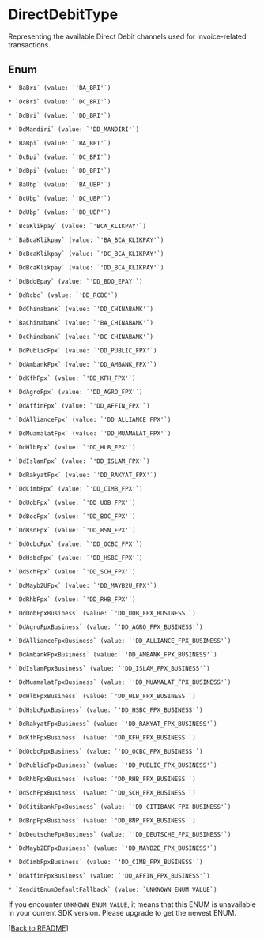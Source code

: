# DirectDebitType

Representing the available Direct Debit channels used for invoice-related transactions.


## Enum


    * `BaBri` (value: `'BA_BRI'`)

    * `DcBri` (value: `'DC_BRI'`)

    * `DdBri` (value: `'DD_BRI'`)

    * `DdMandiri` (value: `'DD_MANDIRI'`)

    * `BaBpi` (value: `'BA_BPI'`)

    * `DcBpi` (value: `'DC_BPI'`)

    * `DdBpi` (value: `'DD_BPI'`)

    * `BaUbp` (value: `'BA_UBP'`)

    * `DcUbp` (value: `'DC_UBP'`)

    * `DdUbp` (value: `'DD_UBP'`)

    * `BcaKlikpay` (value: `'BCA_KLIKPAY'`)

    * `BaBcaKlikpay` (value: `'BA_BCA_KLIKPAY'`)

    * `DcBcaKlikpay` (value: `'DC_BCA_KLIKPAY'`)

    * `DdBcaKlikpay` (value: `'DD_BCA_KLIKPAY'`)

    * `DdBdoEpay` (value: `'DD_BDO_EPAY'`)

    * `DdRcbc` (value: `'DD_RCBC'`)

    * `DdChinabank` (value: `'DD_CHINABANK'`)

    * `BaChinabank` (value: `'BA_CHINABANK'`)

    * `DcChinabank` (value: `'DC_CHINABANK'`)

    * `DdPublicFpx` (value: `'DD_PUBLIC_FPX'`)

    * `DdAmbankFpx` (value: `'DD_AMBANK_FPX'`)

    * `DdKfhFpx` (value: `'DD_KFH_FPX'`)

    * `DdAgroFpx` (value: `'DD_AGRO_FPX'`)

    * `DdAffinFpx` (value: `'DD_AFFIN_FPX'`)

    * `DdAllianceFpx` (value: `'DD_ALLIANCE_FPX'`)

    * `DdMuamalatFpx` (value: `'DD_MUAMALAT_FPX'`)

    * `DdHlbFpx` (value: `'DD_HLB_FPX'`)

    * `DdIslamFpx` (value: `'DD_ISLAM_FPX'`)

    * `DdRakyatFpx` (value: `'DD_RAKYAT_FPX'`)

    * `DdCimbFpx` (value: `'DD_CIMB_FPX'`)

    * `DdUobFpx` (value: `'DD_UOB_FPX'`)

    * `DdBocFpx` (value: `'DD_BOC_FPX'`)

    * `DdBsnFpx` (value: `'DD_BSN_FPX'`)

    * `DdOcbcFpx` (value: `'DD_OCBC_FPX'`)

    * `DdHsbcFpx` (value: `'DD_HSBC_FPX'`)

    * `DdSchFpx` (value: `'DD_SCH_FPX'`)

    * `DdMayb2UFpx` (value: `'DD_MAYB2U_FPX'`)

    * `DdRhbFpx` (value: `'DD_RHB_FPX'`)

    * `DdUobFpxBusiness` (value: `'DD_UOB_FPX_BUSINESS'`)

    * `DdAgroFpxBusiness` (value: `'DD_AGRO_FPX_BUSINESS'`)

    * `DdAllianceFpxBusiness` (value: `'DD_ALLIANCE_FPX_BUSINESS'`)

    * `DdAmbankFpxBusiness` (value: `'DD_AMBANK_FPX_BUSINESS'`)

    * `DdIslamFpxBusiness` (value: `'DD_ISLAM_FPX_BUSINESS'`)

    * `DdMuamalatFpxBusiness` (value: `'DD_MUAMALAT_FPX_BUSINESS'`)

    * `DdHlbFpxBusiness` (value: `'DD_HLB_FPX_BUSINESS'`)

    * `DdHsbcFpxBusiness` (value: `'DD_HSBC_FPX_BUSINESS'`)

    * `DdRakyatFpxBusiness` (value: `'DD_RAKYAT_FPX_BUSINESS'`)

    * `DdKfhFpxBusiness` (value: `'DD_KFH_FPX_BUSINESS'`)

    * `DdOcbcFpxBusiness` (value: `'DD_OCBC_FPX_BUSINESS'`)

    * `DdPublicFpxBusiness` (value: `'DD_PUBLIC_FPX_BUSINESS'`)

    * `DdRhbFpxBusiness` (value: `'DD_RHB_FPX_BUSINESS'`)

    * `DdSchFpxBusiness` (value: `'DD_SCH_FPX_BUSINESS'`)

    * `DdCitibankFpxBusiness` (value: `'DD_CITIBANK_FPX_BUSINESS'`)

    * `DdBnpFpxBusiness` (value: `'DD_BNP_FPX_BUSINESS'`)

    * `DdDeutscheFpxBusiness` (value: `'DD_DEUTSCHE_FPX_BUSINESS'`)

    * `DdMayb2EFpxBusiness` (value: `'DD_MAYB2E_FPX_BUSINESS'`)

    * `DdCimbFpxBusiness` (value: `'DD_CIMB_FPX_BUSINESS'`)

    * `DdAffinFpxBusiness` (value: `'DD_AFFIN_FPX_BUSINESS'`)

    * `XenditEnumDefaultFallback` (value: `UNKNOWN_ENUM_VALUE`)

If you encounter `UNKNOWN_ENUM_VALUE`, it means that this ENUM is unavailable in your current SDK version. Please upgrade to get the newest ENUM.


[[Back to README]](../../README.md)